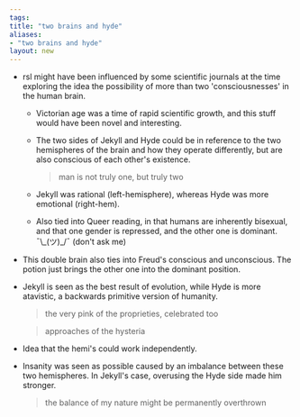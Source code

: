 ```yaml
---
tags: 
title: "two brains and hyde"
aliases:
- "two brains and hyde"
layout: new
---
```


- rsl might have been influenced by some scientific journals at the time exploring the idea the possibility of more than two 'consciousnesses' in the human brain.
    - Victorian age was a time of rapid scientific growth, and this stuff would have been novel and interesting.
    - The two sides of Jekyll and Hyde could be in reference to the two hemispheres of the brain and how they operate differently, but are also conscious of each other's existence.
    
        > man is not truly one, but truly two

    - Jekyll was rational (left-hemisphere), whereas Hyde was more emotional (right-hem).
    - Also tied into Queer reading, in that humans are inherently bisexual, and that one gender is repressed, and the other one is dominant. ¯\\\_(ツ)\_/¯ (don't ask me)
- This double brain also ties into Freud's conscious and unconscious. The potion just brings the other one into the dominant position.
- Jekyll is seen as the best result of evolution, while Hyde is more atavistic, a backwards primitive version of humanity.

    > the very pink of the proprieties, celebrated too

    > approaches of the hysteria

- Idea that the hemi's could work independently.
- Insanity was seen as possible caused by an imbalance between these two hemispheres. In Jekyll's case, overusing the Hyde side made him stronger.

    > the balance of my nature might be permanently overthrown